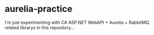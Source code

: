 # aurelia-practice

I'm just experimenting with C# ASP.NET WebAPI + Aurelia + RabbitMQ related librarys in this repository...
